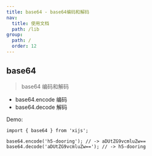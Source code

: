```yaml
---
title: base64 - base64编码和解码
nav:
  title: 使用文档
  path: /lib
group:
  path: /
  order: 12
---
```


## base64

> base64 编码和解码

- base64.encode 编码
- base64.decode 解码

Demo:

```tsx | pure
import { base64 } from 'xijs';

base64.encode('h5-dooring'); // -> aDUtZG9vcmluZw==
base64.decode('aDUtZG9vcmluZw=='); // -> h5-dooring
```
